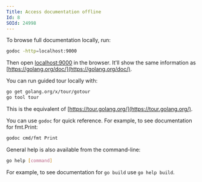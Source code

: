 ```yaml
---
Title: Access documentation offline
Id: 8
SOId: 24998
---
```


To browse full documentation locally, run:

```sh
godoc -http=localhost:9000
```

Then open [localhost:9000](http://localhost:9000) in the browser. It'll show the same information as [https://golang.org/doc/](https://golang.org/doc/).

You can run guided tour locally with:

```sh
go get golang.org/x/tour/gotour
go tool tour
```

This is the equivalent of [https://tour.golang.org/](https://tour.golang.org/).

You can use `godoc` for quick reference. For example, to see documentation for fmt.Print:

```sh
godoc cmd/fmt Print
```

General help is also available from the command-line:

```sh
go help [command]
```

For example, to see documentation for `go build` use `go help build`.
